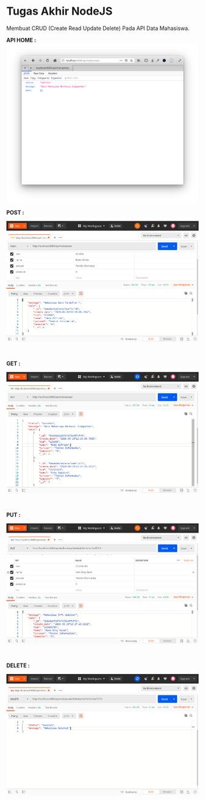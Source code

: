 # Tugas Akhir NodeJS

Membuat CRUD (Create Read Update Delete) Pada API Data Mahasiswa.

**API HOME :**
![api-home](screen/api-home.png)

**POST :**
<br>
<p align="center"><img src="screen/post.png" alt="" width="700"/></div></p>
<br>

**GET :**
<br>
<p align="center"><img src="screen/get.png" alt="" width="700"/></div></p>
<br>

**PUT :**
<br>
<p align="center"><img src="screen/put.png" alt="" width="700"/></div></p>
<br>

**DELETE :**
<br>
<p align="center"><img src="screen/delete.png" alt="" width="700"/></div></p>
<br>
